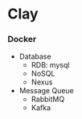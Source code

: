 # Clay

### Docker
- Database
    - RDB: mysql
    - NoSQL
    - Nexus
- Message Queue
    - RabbitMQ
    - Kafka